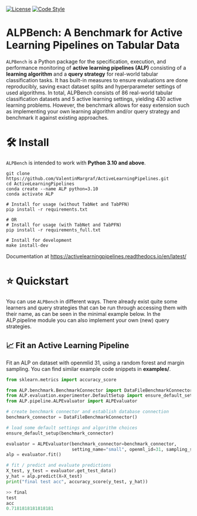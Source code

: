 [![License](https://img.shields.io/badge/License-MIT-brightgreen.svg)](https://opensource.org/licenses/MIT)
[![Code Style](https://img.shields.io/badge/code%20style-black-000000.svg)](https://github.com/psf/black)

# ALPBench: A Benchmark for Active Learning Pipelines on Tabular Data
`ALPBench` is a Python package for the specification, execution, and performance monitoring of **active learning pipelines (ALP)** consisting of a **learning algorithm** and a **query strategy** for real-world tabular classification tasks. It has built-in measures to ensure evaluations are done reproducibly, saving exact dataset splits and hyperparameter settings of used algorithms. In total, ALPBench consists of 86 real-world tabular classification datasets and 5 active learning settings, yielding 430 active learning problems. However, the benchmark allows for easy extension such as implementing your own learning algorithm and/or query strategy and benchmark it against existing approaches.


# 🛠️ Install
`ALPBench` is intended to work with **Python 3.10 and above**.
```
git clone https://github.com/ValentinMargraf/ActiveLearningPipelines.git
cd ActiveLearningPipelines
conda create --name ALP python=3.10
conda activate ALP

# Install for usage (without TabNet and TabPFN)
pip install -r requirements.txt

# OR
# Install for usage (with TabNet and TabPFN)
pip install -r requirements_full.txt

# Install for development
make install-dev
```

Documentation at https://activelearningpipelines.readthedocs.io/en/latest/


# ⭐ Quickstart
You can use `ALPBench` in different ways. There already exist quite some learners and query strategies that can be
run through accessing them with their name, as can be seen in the minimal example below. In the ALP.pipeline module you
can also implement your own (new) query strategies.


## 📈 Fit an Active Learning Pipeline

Fit an ALP on dataset with openmlid 31, using a random forest and margin sampling. You can find similar example code snippets in
**examples/**.

```python
from sklearn.metrics import accuracy_score

from ALP.benchmark.BenchmarkConnector import DataFileBenchmarkConnector
from ALP.evaluation.experimenter.DefaultSetup import ensure_default_setup
from ALP.pipeline.ALPEvaluator import ALPEvaluator

# create benchmark connector and establish database connection
benchmark_connector = DataFileBenchmarkConnector()

# load some default settings and algorithm choices
ensure_default_setup(benchmark_connector)

evaluator = ALPEvaluator(benchmark_connector=benchmark_connector,
                         setting_name="small", openml_id=31, sampling_strategy_name="margin", learner_name="rf_gini")
alp = evaluator.fit()

# fit / predict and evaluate predictions
X_test, y_test = evaluator.get_test_data()
y_hat = alp.predict(X=X_test)
print("final test acc", accuracy_score(y_test, y_hat))

>> final
test
acc
0.7181818181818181

```
